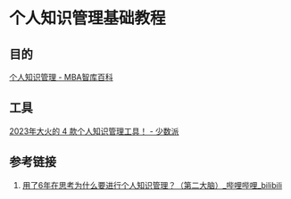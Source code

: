 # 个人知识管理基础教程



## 目的

[个人知识管理 - MBA智库百科](https://wiki.mbalib.com/wiki/%E4%B8%AA%E4%BA%BA%E7%9F%A5%E8%AF%86%E7%AE%A1%E7%90%86)

## 工具

[2023年大火的 4 款个人知识管理工具！ - 少数派](https://sspai.com/post/79739)


## 参考链接
1. [用了6年在思考为什么要进行个人知识管理？（第二大脑）\_哔哩哔哩\_bilibili](https://www.bilibili.com/video/BV13Z421t7Wz)